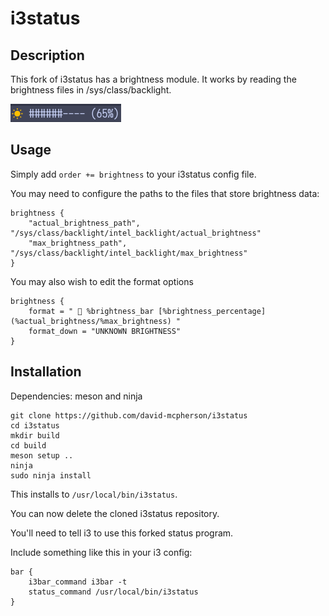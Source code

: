 # i3status

## Description

This fork of i3status has a brightness module.
It works by reading the brightness files in /sys/class/backlight.

![Alt text](/images/brightness.png "Brightness module demo")


## Usage

Simply add `order += brightness` to your i3status config file.

You may need to configure the paths to the files that store brightness data:

```
brightness {
    "actual_brightness_path", "/sys/class/backlight/intel_backlight/actual_brightness"
    "max_brightness_path", "/sys/class/backlight/intel_backlight/max_brightness"
}
```

You may also wish to edit the format options

``` 
brightness {
    format = " 󰖨 %brightness_bar [%brightness_percentage] (%actual_brightness/%max_brightness) "
    format_down = "UNKNOWN BRIGHTNESS"
}
```

## Installation 

Dependencies: meson and ninja 
```
git clone https://github.com/david-mcpherson/i3status
cd i3status
mkdir build
cd build
meson setup ..
ninja
sudo ninja install
```
This installs to `/usr/local/bin/i3status`.

You can now delete the cloned i3status repository.

You'll need to tell i3 to use this forked status program.

Include something like this in your i3 config:

```
bar {
    i3bar_command i3bar -t
    status_command /usr/local/bin/i3status
}
```


